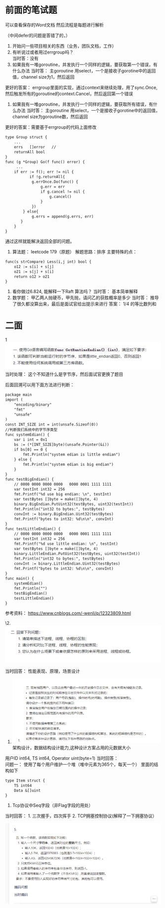 # 前面的笔试题

可以查看保存的Word文档 
 然后流程是每题进行解析

（中间defer的问题是答错了的，）

1. 开始问一些项目相关的东西（业务，团队文档，工作）
2. 有听说过或者用过errgroup吗？  
    当时答：没有
3. 如果我有一堆goroutine，并发执行一个同样的逻辑，要获取第一个错误，有什么办法 
    当时答： 主goroutine 用select，一个是接收子gorotine中的返回值，channel size为1，然后返回

更好的答案： errgroup里面的实现，通过context来继续处理，用了sync.Once,然后触发所有的goroutine的context.Cancel，然后返回第一个错误

1. 如果我有一堆goroutine，并发执行一个同样的逻辑，要获取所有错误，有什么办法 
    当时答： 主goroutine 用select，一个是接收子gorotine中的返回值，channel size为goroutine数，然后返回

更好的答案：需要基于errgroup的代码上面修改

 

```
type Group struct {
    ...
    errs   []error   // 
    returnAll bool 
}
func (g *Group) Go(f func() error) {
     ...
    if err := f(); err != nil {
           if !g.returnAll{
            g.errOnce.Do(func() {
                g.err = err
                if g.cancel != nil {
                    g.cancel()
                }
            })
        } else{
            g.errs = append(g.errs, err)
       }
    }
}
```

通过这样就能解决返回全部的问题。

1. 算法题： leetcode 179（原题） 
    解题思路：排序 
    主要特殊的点：

 

```
func(s strCompare) Less(i,j int) bool {
    o12 := s[i] + s[j]
    o21 := s[j] + s[i]
    return o12 > o21 
}
```

1. 看你做过6.824, 能解释一下Raft 算法吗？ 
    当时答：  基本简单解释
2. 数学题： 甲乙两人抛硬币，甲先抛，请问乙的获胜概率是多少 
    当时答： 推导了很久都没算出来，最后是面试官给出提示来进行 
    答案： 1/4 的等比数列和

# 二面

1 ![](https://raw.githubusercontent.com/li-zeyuan/access/master/img/20210317171956.png)
 当时处理： 
 这个不知道什么是字节序，然后面试官更换了题目

后面回溯可以用下面方法进行判断：

 

```
package main
import (
    "encoding/binary"
    "fmt"
    "unsafe"
)
const INT_SIZE int = int(unsafe.Sizeof(0))
//判断我们系统中的字节序类型
func systemEdian() {
    var i int = 0x1
    bs := (*[INT_SIZE]byte)(unsafe.Pointer(&i))
    if bs[0] == 0 {
        fmt.Println("system edian is little endian")
    } else {
        fmt.Println("system edian is big endian")
    }
}
func testBigEndian() {
    // 0000 0000 0000 0000   0000 0001 1111 1111
    var testInt int32 = 256
    fmt.Printf("%d use big endian: \n", testInt)
    var testBytes []byte = make([]byte, 4)
    binary.BigEndian.PutUint32(testBytes, uint32(testInt))
    fmt.Println("int32 to bytes:", testBytes)
    convInt := binary.BigEndian.Uint32(testBytes)
    fmt.Printf("bytes to int32: %d\n\n", convInt)
}
func testLittleEndian() {
    // 0000 0000 0000 0000   0000 0001 1111 1111
    var testInt int32 = 256
    fmt.Printf("%d use little endian: \n", testInt)
    var testBytes []byte = make([]byte, 4)
    binary.LittleEndian.PutUint32(testBytes, uint32(testInt))
    fmt.Println("int32 to bytes:", testBytes)
    convInt := binary.LittleEndian.Uint32(testBytes)
    fmt.Printf("bytes to int32: %d\n\n", convInt)
}
func main() {
    systemEdian()
    fmt.Println("")
    testBigEndian()
    testLittleEndian()
}
```

参考资料： 
 https://www.cnblogs.com/-wenli/p/12323809.html

\2. 
 ![img](https://raw.githubusercontent.com/li-zeyuan/access/master/img/20210317171803.png)

当时回答： 性能表现、原理，场景设计

1. ![img](https://raw.githubusercontent.com/li-zeyuan/access/master/img/20210317171821.png) 
    架构设计，数据结构设计能力,这种设计方案占用的元数据大小

用户ID int64, TS int64,  Operator uint(byte=1) 
 当时回答：  
 问题一： 
 使用了每个用户维护一个堆（堆中元素为365个，每天一个） 
 里面的结构如下

 

```
type Item struct {
    TS int64
    Data &[]uint
}
```

1. Tcp协议中Seq字段（非Flag字段的用处）

当时回答： 1. 三次握手，四次挥手  2. TCP拥塞控制协议(解释了一下拥塞协议）

![](https://raw.githubusercontent.com/li-zeyuan/access/master/img/20210316134213.png)

 